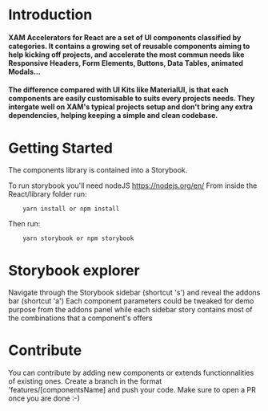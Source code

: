 # Introduction

#### XAM Accelerators for React are a set of UI components classified by categories. It contains a growing set of reusable components aiming to help kicking off projects, and accelerate the most commun needs like Responsive Headers, Form Elements, Buttons, Data Tables, animated Modals...

#### The difference compared with UI Kits like MaterialUI, is that each components are easily customisable to suits every projects needs. They intergate well on XAM's typical projects setup and don't bring any extra dependencies, helping keeping a simple and clean codebase.

# Getting Started

The components library is contained into a Storybook.

To run storybook you'll need nodeJS https://nodejs.org/en/
From inside the React/library folder run:

        yarn install or npm install

Then run:

        yarn storybook or npm storybook

# Storybook explorer

Navigate through the Storybook sidebar (shortcut 's') and reveal the addons bar (shortcut 'a')
Each component parameters could be tweaked for demo purpose from the addons panel while each sidebar story contains most of the combinations that a component's offers

# Contribute

You can contribute by adding new components or extends functionnalities of existing ones. Create a branch in the format 'features/[componentsName] and push your code. Make sure to open a PR once you are done :-)
